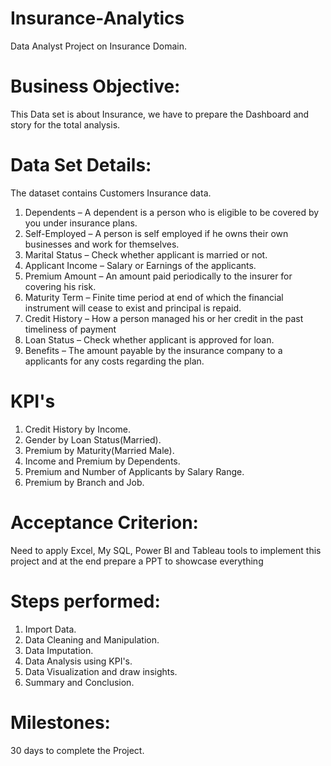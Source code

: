# Insurance-Analytics
Data Analyst Project on Insurance Domain.

# Business Objective:
This Data set is about Insurance, we have to prepare the Dashboard and story for the total analysis.
 
# Data Set Details: 
The dataset contains Customers Insurance data.

1. Dependents – A dependent is a person who is eligible to be covered  by you under insurance plans.
2. Self-Employed – A person is self employed if he owns their own businesses  and work for  themselves.
3. Marital Status – Check whether applicant is married or not.
4. Applicant Income – Salary or Earnings of the applicants.
5. Premium Amount – An amount paid periodically to the insurer for covering his risk.
6. Maturity Term – Finite time period at end of which the financial instrument will cease to exist and principal is repaid.
7. Credit History – How a person managed his or her credit in the past timeliness of payment
8. Loan Status – Check whether applicant is approved for loan.
9. Benefits – The amount payable by the insurance company to a applicants for any costs regarding the plan.

# KPI's
1. Credit History by Income.
2. Gender by Loan Status(Married).
3. Premium by Maturity(Married Male).
4. Income and Premium by Dependents.
5. Premium and Number of Applicants by Salary Range.
6. Premium by Branch and Job.

# Acceptance Criterion: 
Need to apply Excel, My SQL, Power BI and  Tableau tools to implement this project and at the end prepare a PPT to showcase everything

# Steps performed:
1. Import Data.
2. Data Cleaning and Manipulation.
3. Data Imputation.
4. Data Analysis using KPI's.
5. Data Visualization and draw insights.
6. Summary and Conclusion.

# Milestones:
30 days to complete the Project.
